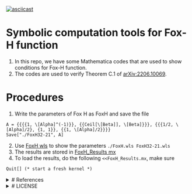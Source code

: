 [![asciicast](https://asciinema.org/a/619828.svg)](https://asciinema.org/a/619828)

# Symbolic computation tools for Fox-H function
1. In this repo, we have some Mathematica codes that are used to show conditions for Fox-H function.
2. The codes are used to verify Theorem C.1 of [arXiv:2206.10069](https://arxiv.org/abs/2206.10069).

# Procedures
1. Write the parameters of Fox H as FoxH and save the file
```
A = {{{{1, \[Alpha]^(-1)}}, {{Ceil[\[Beta]], \[Beta]}}}, {{{1/2, \[Alpha]/2}, {1, 1}}, {{1, \[Alpha]/2}}}}
Save["./FoxH32-21", A]
```
2. Use [FoxH wls](./FoxH.wls) to show the parameters `./FoxH.wls FoxH32-21.wls`
3. The results are stored in [FoxH_Results mx](./FoxH_Results.mx)
4. To load the results, do the following `<<FoxH_Results.mx`, make sure
```
Quit[] (* start a fresh kernel *)
```
<details><summary># References</summary>

1. To refer to this code, please use

  * Chen, Le. 2022. "Some Symbolic Tools for the Fox $H$-Function." <https://github.com/chenle02/Fox-H_Symbolic_Tools>; GitHub Repository.

3. Conditions and conventions for the Fox H function follow from

  * Kilbas, Anatoly A., and Megumi Saigo. 2004. *$H$-Transforms*. Vol. 9. Analytical Methods and Special Functions. Chapman & Hall/CRC, Boca Raton, FL. <https://doi.org/10.1201/9780203487372>.

4. Related papers that use this code include:

  * Chen, Le, Yuhui Guo, and Jian Song. 2022. "Moments and Asymptotics for a Class of SPDEs with Space-Time White Noise." *Preprint arXiv:2206.10069, to Appear in Trans. Amer. Math. Soc.* <https://www.arxiv.org/abs/2206.10069>.
  * Chen, Le, Guannan Hu, Yaozhong Hu, and Jingyu Huang. 2017. "Space-Time Fractional Diffusions in Gaussian Noisy Environment." *Stochastics* 89 (1): 171--206. <https://doi.org/10.1080/17442508.2016.1146282>.
  * Chen, Le, Yaozhong Hu, and David Nualart. 2019. "Nonlinear Stochastic Time-Fractional Slow and Fast Diffusion Equations on $\mathbb{R}^d$." *Stochastic Process. Appl.* 129 (12): 5073--5112. <https://doi.org/10.1016/j.spa.2019.01.003>.

5. Bib entries can be found [here](./refs/refs.bib). References are produced using the reference bank: [SPDEs-Bib](https://github.com/chenle02/SPDEs-Bib).


</details>

<details><summary># LICENSE</summary>
[MIT License](LICENSE)
</details>
